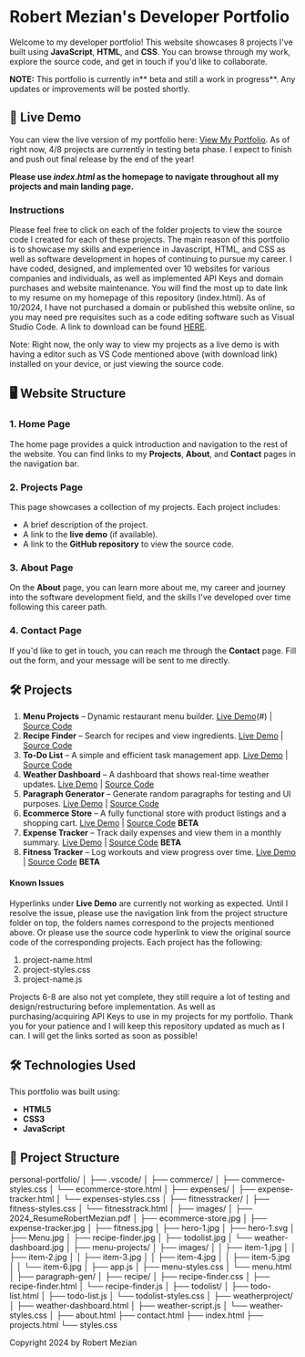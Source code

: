 # Robert Mezian's Developer Portfolio

Welcome to my developer portfolio! This website showcases 8 projects I've built using **JavaScript**, **HTML**, and **CSS**. You can browse through my work, explore the source code, and get in touch if you'd like to collaborate.

**NOTE:** This portfolio is currently in** beta and still a work in progress**. Any updates or improvements will be posted shortly.

## 🚀 Live Demo
You can view the live version of my portfolio here: [View My Portfolio](#). As of right now, 4/8 projects are currently in testing beta phase. I expect to finish and push out final release by the end of the year!

**Please use **_index.html_** as the homepage to navigate throughout all my projects and main landing page.**

### **Instructions**
Please feel free to click on each of the folder projects to view the source code I created for each of these projects. The main reason of this portfolio is to showcase my skills and experience in Javascript, HTML, and CSS as well as software development in hopes of continuing to pursue my career. I have coded, designed, and implemented over 10 websites for various companies and individuals, as well as implemented API Keys and domain purchases and website maintenance. You will find the most up to date link to my resume on my homepage of this repository (index.html). As of 10/2024, I have not purchased a domain or published this website online, so you may need pre requisites such as a code editing software such as Visual Studio Code. A link to download can be found [HERE](https://code.visualstudio.com/).

Note: Right now, the only way to view my projects as a live demo is with having a editor such as VS Code mentioned above (with download link) installed on your device, or just viewing the source code.

## 🖥️ Website Structure

### 1. **Home Page**
The home page provides a quick introduction and navigation to the rest of the website. You can find links to my **Projects**, **About**, and **Contact** pages in the navigation bar.

### 2. **Projects Page**
This page showcases a collection of my projects. Each project includes:
- A brief description of the project.
- A link to the **live demo** (if available).
- A link to the **GitHub repository** to view the source code.

### 3. **About Page**
On the **About** page, you can learn more about me, my career and journey into the software development field, and the skills I've developed over time following this career path.

### 4. **Contact Page**
If you'd like to get in touch, you can reach me through the **Contact** page. Fill out the form, and your message will be sent to me directly.

## 🛠️ **Projects**
1. **Menu Projects** – Dynamic restaurant menu builder. [Live Demo](#)(#) | [Source Code](https://github.com/ramezian1/personal-portfolio/blob/main/menu-projects/app.js)
2. **Recipe Finder** – Search for recipes and view ingredients. [Live Demo](#) | [Source Code](https://github.com/ramezian1/personal-portfolio/tree/main/recipe)
3. **To-Do List** – A simple and efficient task management app. [Live Demo](#) | [Source Code](https://github.com/ramezian1/personal-portfolio/tree/main/todolist)
4. **Weather Dashboard** – A dashboard that shows real-time weather updates. [Live Demo](#) | [Source Code](https://github.com/ramezian1/personal-portfolio/tree/main/weatherproject)
5. **Paragraph Generator** – Generate random paragraphs for testing and UI purposes. [Live Demo](#) | [Source Code](https://github.com/ramezian1/personal-portfolio/tree/main/paragraph-gen)
6. **Ecommerce Store** – A fully functional store with product listings and a shopping cart. [Live Demo](#) | [Source Code](https://github.com/ramezian1/personal-portfolio/tree/main/commerce) **BETA**
7. **Expense Tracker** – Track daily expenses and view them in a monthly summary. [Live Demo](#) | [Source Code](https://github.com/ramezian1/personal-portfolio/tree/main/expenses) **BETA**
8. **Fitness Tracker** – Log workouts and view progress over time. [Live Demo](#) | [Source Code](https://github.com/ramezian1/personal-portfolio/tree/main/fitnesstracker) **BETA**
   
 #### **Known Issues** 
Hyperlinks under **Live Demo** are currently not working as expected. Until I resolve the issue, please use the navigation link from the project structure folder on top, the folders names correspond to the projects mentioned above. Or please use the source code hyperlink to view the original source code of the corresponding projects. Each project has the following:
   1. project-name.html
   2. project-styles.css
   3. project-name.js

Projects 6-8 are also not yet complete, they still require a lot of testing and design/restructuring before implementation. As well as purchasing/acquiring API Keys to use in my projects for my portfolio. Thank you for your patience and I will keep this repository updated as much as I can.
 I will get the links sorted as soon as possible!

## 🛠️ Technologies Used
This portfolio was built using:
- **HTML5**
- **CSS3**
- **JavaScript**

## 📂 Project Structure
personal-portfolio/
│
├── .vscode/
│
├── commerce/
│   ├── commerce-styles.css
│   └── ecommerce-store.html
│
├── expenses/
│   ├── expense-tracker.html
│   └── expenses-styles.css
│
├── fitnesstracker/
│   ├── fitness-styles.css
│   └── fitnesstrack.html
│
├── images/
│   ├── 2024_ResumeRobertMezian.pdf
│   ├── ecommerce-store.jpg
│   ├── expense-tracker.jpg
│   ├── fitness.jpg
│   ├── hero-1.jpg
│   ├── hero-1.svg
│   ├── Menu.jpg
│   ├── recipe-finder.jpg
│   ├── todolist.jpg
│   └── weather-dashboard.jpg
│
├── menu-projects/
│   ├── images/
│   │   ├── item-1.jpg
│   │   ├── item-2.jpg
│   │   ├── item-3.jpg
│   │   ├── item-4.jpg
│   │   ├── item-5.jpg
│   │   └── item-6.jpg
│   ├── app.js
│   ├── menu-styles.css
│   └── menu.html
│
├── paragraph-gen/
│
├── recipe/
│   ├── recipe-finder.css
│   ├── recipe-finder.html
│   └── recipe-finder.js
│
├── todolist/
│   ├── todo-list.html
│   ├── todo-list.js
│   └── todolist-styles.css
│
├── weatherproject/
│   ├── weather-dashboard.html
│   ├── weather-script.js
│   └── weather-styles.css
│
├── about.html
├── contact.html
├── index.html
├── projects.html
└── styles.css

Copyright 2024 by Robert Mezian
